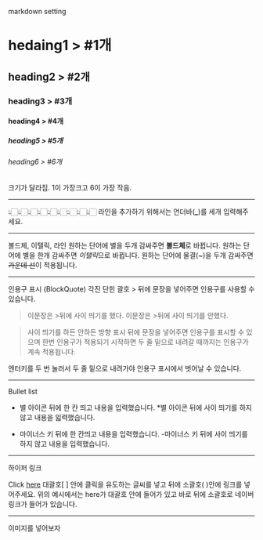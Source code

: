 markdown setting

# hedaing1 > #1개
## heading2 > #2개
### heading3 > #3개
#### heading4 > #4개
##### heading5 > #5개
###### heading6 > #6개

크기가 달라짐. 1이 가장크고 6이 가장 작음.
___

👆🏻👆🏻👆🏻👆🏻👆🏻👆🏻👆🏻👆🏻👆🏻
라인을 추가하기 위해서는 언더바(**_**)를 세개 입력해주세요.

___

볼드체, 이탤릭, 라인
원하는 단어에 별을 두개 감싸주면 **볼드체**로 바뀝니다.
원하는 단어에 별을 한개 감싸주면 *이탤릭*으로 바뀝니다.
원하는 단어에 물결(~)을 두개 감싸주면 ~~가운데 선~~이 적용됩니다.

___

인용구 표시 (BlockQuote)
각진 단힌 괄호 > 뒤에 문장을 넣어주면 인용구를 사용할 수 있습니다.
> 이문장은 >뒤에 사이 띄기를 했다.
이문장은 >뒤에 사이 띄기를 안했다.

>사이 띄기를 하든 안하든 방향 표시 뒤에 문장을 넣어주면 인용구를 표시할 수 있으며
한번 인용구가 적용되기 시작하면 두 줄 밑으로 내려갈 때까지는 인용구가 계속 적용됩니다.

엔터키를 두 번 눌러서 두 줄 밑으로 내려가야 인용구 표시에서 벗어날 수 있습니다.

___

Bullet list
* 별 아이콘 뒤에 한 칸 띄고 내용을 입력했습니다.
*별 아이콘 뒤에 사이 띄기를 하지 않고 내용을 읿력했습니다.
- 마이너스 키 뒤에 한 칸띄고 내용을 입력했습니다.
-마이너스 키 뒤에 사이 띄기를 하지 않고 내용을 입력했습니다.


___
하이퍼 링크

Click [here](www.naver.com)
대괄호[ ] 안에 클릭을 유도하는 글씨를 넣고
뒤에 소괄호( )안에 링크를 넣어주세요.
위의 예시에서는 here가 대괄호 안에 들어가 있고 바로 뒤에 소괄호로 네이버 링크가 들어가 있습니다.


___

이미지를 넣어보자